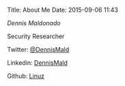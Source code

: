 Title: About Me
Date: 2015-09-06 11:43

*Dennis Maldonado*

Security Researcher

Twitter: [@DennisMald](https://twitter.com/dennismald)

Linkedin: [DennisMald](https://www.linkedin.com/in/dennismald)

Github: [Linuz](https://github.com/linuz)
